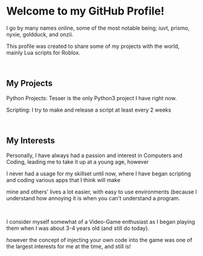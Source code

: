 # Welcome to my GitHub Profile!

I go by many names online, some of the most notable being; iuvt, prismo, nyxie, goldduck, and onzii.<br>

This profile was created to share some of my projects with the world, mainly Lua scripts for Roblox.<br>

<br>

## My Projects

Python Projects: Tesser is the only Python3 project I have right now.<br>

Scripting: I try to make and release a script at least every 2 weeks

<br>

## My Interests

Personally, I have always had a passion and interest in Computers and Coding, leading me to take it up at a young age, however<br>

I never had a usage for my skillset until now, where I have began scripting and coding various apps that I think will make<br>

mine and others' lives a lot easier, with easy to use environments (because I understand how annoying it is when you can't understand a program.<br>

<br>

I consider myself somewhat of a Video-Game enthusiast as I began playing them when I was about 3-4 years old (and still do today).<br>

however the concept of injecting your own code into the game was one of the largest interests for me at the time, and still is!

















